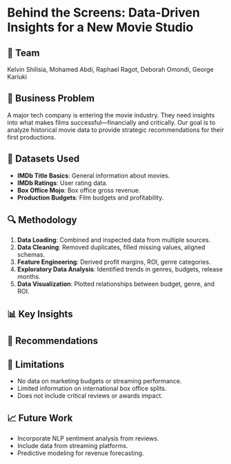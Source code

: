 # Behind the Screens: Data-Driven Insights for a New Movie Studio

## 👥 Team
Kelvin Shilisia, Mohamed Abdi, Raphael Ragot, Deborah Omondi, George Kariuki

## 🎯 Business Problem
A major tech company is entering the movie industry. They need insights into what makes films successful—financially and critically. Our goal is to analyze historical movie data to provide strategic recommendations for their first productions.

## 📁 Datasets Used
- **IMDb Title Basics**: General information about movies.
- **IMDb Ratings**: User rating data.
- **Box Office Mojo**: Box office gross revenue.
- **Production Budgets**: Film budgets and profitability.

## 🔍 Methodology
1. **Data Loading**: Combined and inspected data from multiple sources.
2. **Data Cleaning**: Removed duplicates, filled missing values, aligned schemas.
3. **Feature Engineering**: Derived profit margins, ROI, genre categories.
4. **Exploratory Data Analysis**: Identified trends in genres, budgets, release months.
5. **Data Visualization**: Plotted relationships between budget, genre, and ROI.

## 📊 Key Insights

## 📌 Recommendations

## 🚧 Limitations
- No data on marketing budgets or streaming performance.
- Limited information on international box office splits.
- Does not include critical reviews or awards impact.

## 📈 Future Work
- Incorporate NLP sentiment analysis from reviews.
- Include data from streaming platforms.
- Predictive modeling for revenue forecasting.
